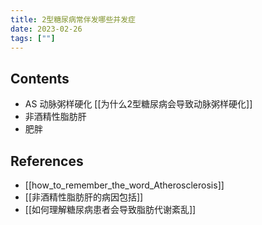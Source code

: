 ```yaml
---
title: 2型糖尿病常伴发哪些并发症
date: 2023-02-26
tags: [""]
--- 
```


## Contents

- AS 动脉粥样硬化 [[为什么2型糖尿病会导致动脉粥样硬化]]
- 非酒精性脂肪肝
- 肥胖

## References
- [[how_to_remember_the_word_Atherosclerosis]]
- [[非酒精性脂肪肝的病因包括]]
- [[如何理解糖尿病患者会导致脂肪代谢紊乱]]

